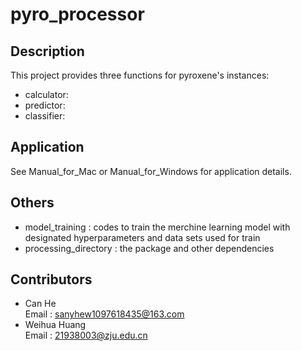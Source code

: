 # pyro_processor

## Description
This project provides three functions for pyroxene's instances:
+ calculator: 
+ predictor: 
+ classifier:

## Application
See Manual_for_Mac or Manual_for_Windows for application details.

## Others
+ model_training : codes to train the merchine learning model with designated hyperparameters   and data sets used for train
+ processing_directory : the package and other dependencies

## Contributors
+ Can He  
Email : sanyhew1097618435@163.com
+ Weihua Huang  
Email : 21938003@zju.edu.cn








